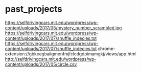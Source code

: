 # past_projects
https://selfdrivingcars.mit.edu/wordpress/wp-content/uploads/2017/05/mystery_number_scrambled.jpg
https://selfdrivingcars.mit.edu/wordpress/wp-content/uploads/2017/07/shuffle_indecies.txt
https://selfdrivingcars.mit.edu/wordpress/wp-content/uploads/2017/07/shuffle_indecies.txt
chrome-extension://gbkeegbaiigmenfmjfclcdgdpimamgkj/views/app.html
http://selfdrivingcars.mit.edu/wordpress/wp-content/uploads/2017/05/circle.csv

